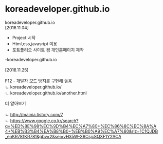 # koreadeveloper.github.io
koreadeveloper.github.io <br>
[2018.11.04]<br>
- Project 시작 <br>
- Html,css,javasript 이용 <br>
- 포트폴리오 사이트 겸 개인홈페이지 제작 <br>

-koreadeveloper.github.io<br><br>
[2018.11.25]<br><br>
F12 - 개발자 모드 방지를 구현해 놓음<br>
ㄴ koreadeveloper.github.io/ <br>
ㄴ koreadeveloper.github.io/another.html <br>

더 알아보기<br><br>
ㄴ http://mainia.tistory.com/7 <br>
ㄴ https://www.google.co.kr/search?q=%ED%8E%98%EC%9D%B4%EC%A7%80+%EC%86%8C%EC%8A%A4+%EB%B3%B4%EA%B8%B0+%EB%B0%A9%EC%A7%80&rlz=1C1QJDB_enKR781KR781&gbv=2&sei=vH35W-X8Csjc8QXF1Y2ACA <br>

